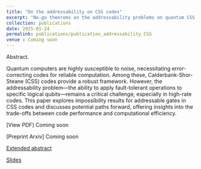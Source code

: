 ```yaml
---
title: "On the addressability on CSS codes"
excerpt: "No-go theorems on the addressability problems on quantum CSS codes"
collection: publications
date: 2025-01-24
permalink: publications/publication_addressability CSS
venue : Coming soon
---
```


Abstract. 

Quantum computers are highly susceptible to noise, necessitating error-correcting codes for reliable computation. Among these, Calderbank-Shor-Steane (CSS) codes provide a robust framework. However, the addressability problem—the ability to apply fault-tolerant operations to specific logical qubits—remains a critical challenge, especially in high-rate codes. This paper explores impossibility results for addressable gates in CSS codes and discusses potential paths forward, offering insights into the trade-offs between code performance and computational efficiency.


[View PDF] Coming soon

[Preprint Arxiv] Coming soon

[Extended abstract](/files/addressability_5_pages_abstract.pdf)

[Slides](files/slides_short_addressability.pdf)
